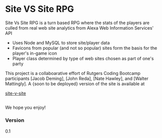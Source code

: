 # Site VS Site RPG

Site Vs Site RPG is a turn based RPG where the stats of the players are culled from real web site analytics from Alexa Web Information Services' API
  - Uses Node and MySQL to store site/player data
  - Favicons from popular (and not so popular) sites form the basis for the player's in-game icon
  - Player class determined by type of web sites chosen as part of one's party

This project is a collaboarative effort of Rutgers Coding Bootcamp participants [Jacob Deming], [John Reda], [Nate Hawley], and [Walter Mattingly].  A {soon to be deployed} version of the site is available at  

 [site-v-site](http://site-v-site.herokuapp.com)
 
 ##
 We hope you enjoy!

### Version
0.1

